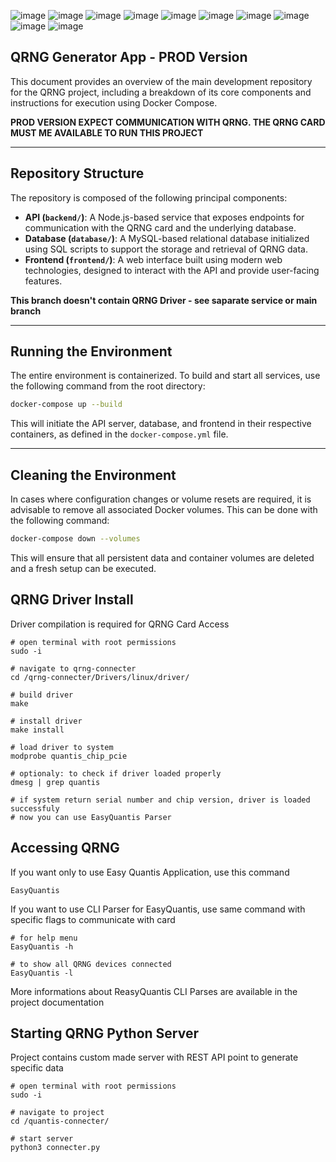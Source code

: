 ![image](https://img.shields.io/badge/Ubuntu-77216F?style=for-the-badge&logo=ubuntu&logoColor=white)
![image](https://img.shields.io/badge/Python-306998?style=for-the-badge&logo=python&logoColor=white)
![image](https://img.shields.io/badge/Flask-FFD43B?style=for-the-badge&logo=flask&logoColor=white)
![image](https://img.shields.io/badge/Docker-2CA5E0?style=for-the-badge&logo=docker&logoColor=white)
![image](https://img.shields.io/badge/Node%20js-339933?style=for-the-badge&logo=nodedotjs&logoColor=white)
![image](https://img.shields.io/badge/Express%20js-000000?style=for-the-badge&logo=express&logoColor=white)
![image](https://img.shields.io/badge/mysql-4479A1.svg?style=for-the-badge&logo=mysql&logoColor=white)
![image](https://img.shields.io/badge/Next-black?style=for-the-badge&logo=next.js&logoColor=white)
![image](https://img.shields.io/badge/zod-%233068b7.svg?style=for-the-badge&logo=zod&logoColor=white)
![image](https://img.shields.io/badge/tailwindcss-%2338B2AC.svg?style=for-the-badge&logo=tailwind-css&logoColor=white)

## QRNG Generator App - PROD Version

This document provides an overview of the main development repository for the QRNG project, including a breakdown of its core components and instructions for execution using Docker Compose.

**PROD VERSION EXPECT COMMUNICATION WITH QRNG. THE QRNG CARD MUST ME AVAILABLE TO RUN THIS PROJECT**

---

## Repository Structure

The repository is composed of the following principal components:

- **API (`backend/`)**: A Node.js-based service that exposes endpoints for communication with the QRNG card and the underlying database.
- **Database (`database/`)**: A MySQL-based relational database initialized using SQL scripts to support the storage and retrieval of QRNG data.
- **Frontend (`frontend/`)**: A web interface built using modern web technologies, designed to interact with the API and provide user-facing features.

**This branch doesn't contain QRNG Driver - see saparate service or main branch**

---

## Running the  Environment

The entire environment is containerized. To build and start all services, use the following command from the root directory:

```bash
docker-compose up --build
```

This will initiate the API server, database, and frontend in their respective containers, as defined in the `docker-compose.yml` file.

---

## Cleaning the Environment

In cases where configuration changes or volume resets are required, it is advisable to remove all associated Docker volumes. This can be done with the following command:

```bash
docker-compose down --volumes
```

This will ensure that all persistent data and container volumes are deleted and a fresh setup can be executed.

## QRNG Driver Install
Driver compilation is required for QRNG Card Access
```
# open terminal with root permissions
sudo -i

# navigate to qrng-connecter
cd /qrng-connecter/Drivers/linux/driver/

# build driver
make

# install driver
make install

# load driver to system
modprobe quantis_chip_pcie

# optionaly: to check if driver loaded properly
dmesg | grep quantis

# if system return serial number and chip version, driver is loaded successfuly
# now you can use EasyQuantis Parser
```
## Accessing QRNG 
If you want only to use Easy Quantis Application, use this command
```
EasyQuantis
```
If you want to use CLI Parser for EasyQuantis, use same command with specific flags to communicate with card
```
# for help menu
EasyQuantis -h

# to show all QRNG devices connected
EasyQuantis -l
```
More informations about ReasyQuantis CLI Parses are available in the project documentation

## Starting QRNG Python Server
Project contains custom made server with REST API point to generate specific data
```
# open terminal with root permissions
sudo -i

# navigate to project
cd /quantis-connecter/

# start server
python3 connecter.py
```

